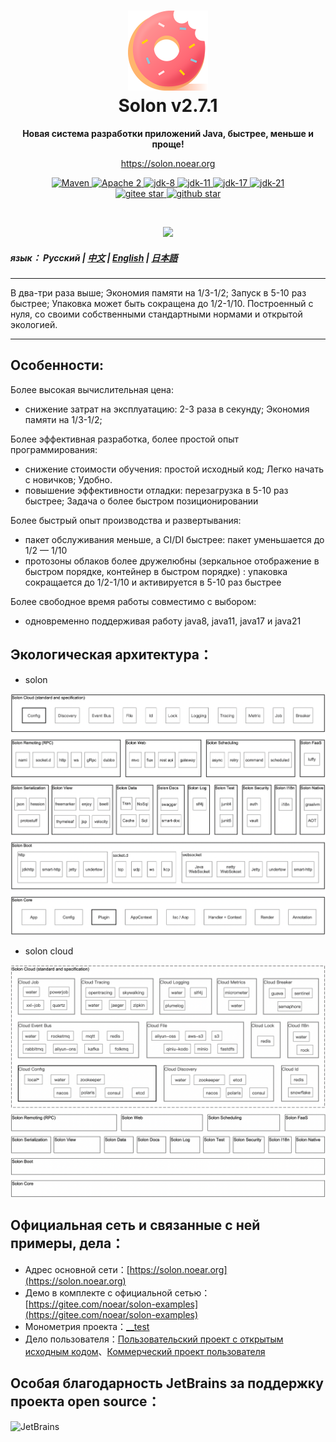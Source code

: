 <h1 align="center" style="text-align:center;">
<img src="solon_icon.png" width="128" />
<br />
Solon v2.7.1
</h1>
<p align="center">
	<strong>Новая система разработки приложений Java, быстрее, меньше и проще!</strong>
</p>
<p align="center">
	<a href="https://solon.noear.org/">https://solon.noear.org</a>
</p>

<p align="center">
    <a target="_blank" href="https://central.sonatype.com/search?q=org.noear%3Asolon-parent">
        <img src="https://img.shields.io/maven-central/v/org.noear/solon.svg?label=Maven%20Central" alt="Maven" />
    </a>
    <a target="_blank" href="LICENSE">
		<img src="https://img.shields.io/:License-Apache2-blue.svg" alt="Apache 2" />
	</a>
    <a target="_blank" href="https://www.oracle.com/java/technologies/javase/javase-jdk8-downloads.html">
		<img src="https://img.shields.io/badge/JDK-8-green.svg" alt="jdk-8" />
	</a>
    <a target="_blank" href="https://www.oracle.com/java/technologies/javase/jdk11-archive-downloads.html">
		<img src="https://img.shields.io/badge/JDK-11-green.svg" alt="jdk-11" />
	</a>
    <a target="_blank" href="https://www.oracle.com/java/technologies/javase/jdk17-archive-downloads.html">
		<img src="https://img.shields.io/badge/JDK-17-green.svg" alt="jdk-17" />
	</a>
    <a target="_blank" href="https://www.oracle.com/java/technologies/javase/jdk21-archive-downloads.html">
		<img src="https://img.shields.io/badge/JDK-21-green.svg" alt="jdk-21" />
	</a>
    <br />
    <a target="_blank" href='https://gitee.com/noear/solon/stargazers'>
		<img src='https://gitee.com/noear/solon/badge/star.svg' alt='gitee star'/>
	</a>
    <a target="_blank" href='https://github.com/noear/solon/stargazers'>
		<img src="https://img.shields.io/github/stars/noear/solon.svg?logo=github" alt="github star"/>
	</a>
</p>

<br/>
<p align="center">
	<a href="https://jq.qq.com/?_wv=1027&k=kjB5JNiC">
	<img src="https://img.shields.io/badge/QQ交流群-22200020-orange"/></a>
</p>

##### язык： Русский | [中文](README_CN.md)  | [English](README_EN.md) | [日本語](README_JP.md)

<hr />

В два-три раза выше; Экономия памяти на 1/3-1/2; Запуск в 5-10 раз быстрее; Упаковка может быть сокращена до 1/2-1/10. Построенный с нуля, со своими собственными стандартными нормами и открытой экологией.

<hr />

## Особенности:

Более высокая вычислительная цена:
* снижение затрат на эксплуатацию: 2-3 раза в секунду; Экономия памяти на 1/3-1/2;

Более эффективная разработка, более простой опыт программирования:
* снижение стоимости обучения: простой исходный код; Легко начать с новичков; Удобно.
* повышение эффективности отладки: перезагрузка в 5-10 раз быстрее; Задача о более быстром позиционировании

Более быстрый опыт производства и развертывания:
* пакет обслуживания меньше, а CI/DI быстрее: пакет уменьшается до 1/2 — 1/10
* протозоны облаков более дружелюбны (зеркальное отображение в быстром порядке, контейнер в быстром порядке) : упаковка сокращается до 1/2-1/10 и активируется в 5-10 раз быстрее

Более свободное время работы совместимо с выбором:
* одновременно поддерживая работу java8, java11, java17 и java21


## Экологическая архитектура：

* solon

<img src="solon_schema.png" width="700" />

* solon cloud

<img src="solon_cloud_schema.png" width="700" />

## Официальная сеть и связанные с ней примеры, дела：

* Адрес основной сети：[https://solon.noear.org](https://solon.noear.org)
* Демо в комплекте с официальной сетью：[https://gitee.com/noear/solon-examples](https://gitee.com/noear/solon-examples)
* Монометрия проекта：[__test](./__test/) 
* Дело пользователя：[Пользовательский проект с открытым исходным кодом](https://solon.noear.org/article/555)、[Коммерческий проект пользователя](https://solon.noear.org/article/cases)


## Особая благодарность JetBrains за поддержку проекта open source：

<a href="https://jb.gg/OpenSourceSupport">
  <img src="https://user-images.githubusercontent.com/8643542/160519107-199319dc-e1cf-4079-94b7-01b6b8d23aa6.png" align="left" height="100" width="100"  alt="JetBrains">
</a>

